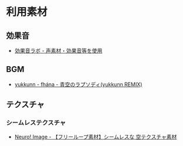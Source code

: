 # 利用素材

## 効果音

* [効果音ラボ - 声素材・効果音等を使用](https://soundeffect-lab.info/)

## BGM

* [yukkunn - fhána - 青空のラプソディ(yukkunn REMIX)](https://soundcloud.com/yukkunnaf/aozoranoyukkunnremix)

## テクスチャ

### シームレステクスチャ

* [Neuro! Image - 【フリーループ素材】シームレスな 空テクスチャ素材](https://www.pixiv.net/artworks/38327179)


